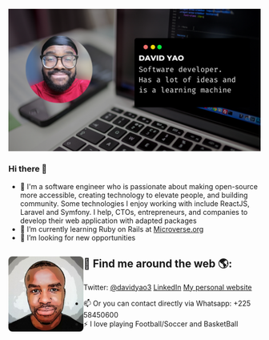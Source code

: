 ![GitHub Logo](./davidyao.png)

### Hi there 👋

<!--
**daviidy/daviidy** is a ✨ _special_ ✨ repository because its `README.md` (this file) appears on your GitHub profile.
-->


- 🔭 I'm a software engineer who is passionate about making open-source more accessible, creating technology to elevate people, and building community. Some technologies I enjoy working with include ReactJS, Laravel and Symfony. I help, CTOs, entrepreneurs, and companies to develop their web application with adapted packages
- 🌱 I’m currently learning Ruby on Rails at [Microverse.org](https://www.microverse.org/)
- 👯 I’m looking for new opportunities

## 💬 Find me around the web 🌎: <a href="http://david-yao.com"><img align="left" width="150" height="150" style="border-radius: 8px;" src="https://github.com/daviidy/daviidy/blob/master/davidcomics.jpg"></a>
Twitter: [@davidyao3](https://twitter.com/DavidYao3)
[LinkedIn](https://www.linkedin.com/in/david-yao-6bb95299/)
[My personal website](http://david-yao.com)


- 📫 Or you can contact directly via Whatsapp: +225 58450600
- ⚡ I love playing Football/Soccer and BasketBall

